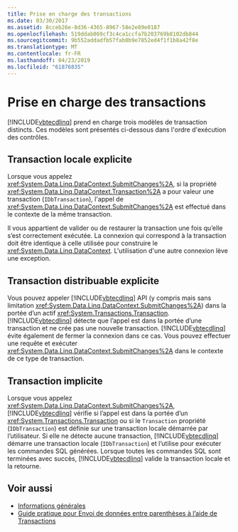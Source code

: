 ```yaml
---
title: Prise en charge des transactions
ms.date: 03/30/2017
ms.assetid: 8cceb26e-8d36-4365-8967-58e2e89e0187
ms.openlocfilehash: 519ddab069cf3c4ca1ccfa7b203769b8102db844
ms.sourcegitcommit: 9b552addadfb57fab0b9e7852ed4f1f1b8a42f8e
ms.translationtype: MT
ms.contentlocale: fr-FR
ms.lasthandoff: 04/23/2019
ms.locfileid: "61876835"
---
```

# <a name="transaction-support"></a>Prise en charge des transactions
[!INCLUDE[vbtecdlinq](../../../../../../includes/vbtecdlinq-md.md)] prend en charge trois modèles de transaction distincts. Ces modèles sont présentés ci-dessous dans l'ordre d'exécution des contrôles.  
  
## <a name="explicit-local-transaction"></a>Transaction locale explicite  
 Lorsque vous appelez <xref:System.Data.Linq.DataContext.SubmitChanges%2A>, si la propriété <xref:System.Data.Linq.DataContext.Transaction%2A> a pour valeur une transaction (`IDbTransaction`), l'appel de <xref:System.Data.Linq.DataContext.SubmitChanges%2A> est effectué dans le contexte de la même transaction.  
  
 Il vous appartient de valider ou de restaurer la transaction une fois qu’elle s’est correctement exécutée. La connexion qui correspond à la transaction doit être identique à celle utilisée pour construire le <xref:System.Data.Linq.DataContext>. L'utilisation d'une autre connexion lève une exception.  
  
## <a name="explicit-distributable-transaction"></a>Transaction distribuable explicite  
 Vous pouvez appeler [!INCLUDE[vbtecdlinq](../../../../../../includes/vbtecdlinq-md.md)] API (y compris mais sans limitation <xref:System.Data.Linq.DataContext.SubmitChanges%2A>) dans la portée d’un actif <xref:System.Transactions.Transaction>. [!INCLUDE[vbtecdlinq](../../../../../../includes/vbtecdlinq-md.md)] détecte que l’appel est dans la portée d’une transaction et ne crée pas une nouvelle transaction. [!INCLUDE[vbtecdlinq](../../../../../../includes/vbtecdlinq-md.md)] évite également de fermer la connexion dans ce cas. Vous pouvez effectuer une requête et exécuter <xref:System.Data.Linq.DataContext.SubmitChanges%2A> dans le contexte de ce type de transaction.  
  
## <a name="implicit-transaction"></a>Transaction implicite  
 Lorsque vous appelez <xref:System.Data.Linq.DataContext.SubmitChanges%2A>, [!INCLUDE[vbtecdlinq](../../../../../../includes/vbtecdlinq-md.md)] vérifie si l’appel est dans la portée d’un <xref:System.Transactions.Transaction> ou si le `Transaction` propriété (`IDbTransaction`) est définie sur une transaction locale démarrée par l’utilisateur. Si elle ne détecte aucune transaction, [!INCLUDE[vbtecdlinq](../../../../../../includes/vbtecdlinq-md.md)] démarre une transaction locale (`IDbTransaction`) et l’utilise pour exécuter les commandes SQL générées. Lorsque toutes les commandes SQL sont terminées avec succès, [!INCLUDE[vbtecdlinq](../../../../../../includes/vbtecdlinq-md.md)] valide la transaction locale et la retourne.  
  
## <a name="see-also"></a>Voir aussi

- [Informations générales](../../../../../../docs/framework/data/adonet/sql/linq/background-information.md)
- [Guide pratique pour Envoi de données entre parenthèses à l’aide de Transactions](../../../../../../docs/framework/data/adonet/sql/linq/how-to-bracket-data-submissions-by-using-transactions.md)

